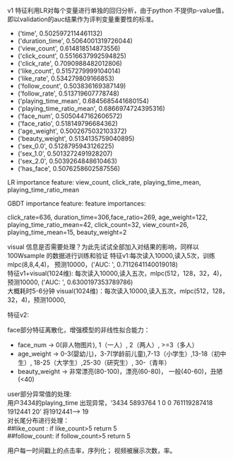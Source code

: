 v1 特征利用LR对每个变量进行单独的回归分析，由于python 不提供p-value值，即以validation的auc结果作为评判变量重要性的标准。<br>
* ('time', 0.5025972114461132)<br>
* ('duration_time', 0.5064001319726044)<br>
* ('view_count', 0.614818514873556)<br>
* ('click_count', 0.5516637992594825)<br>
* ('click_rate', 0.7090988482012806)</td><br>
* ('like_count', 0.5157279999104014)<br>
* ('like_rate', 0.534279809166853) <br>
* ('follow_count', 0.503836169387149)<br>
* ('follow_rate', 0.513719607778748)<br>
* ('playing_time_mean', 0.6845685441680154)<br>
* ('playing_time_ratio_mean', 0.6866974724395316)<br>
* ('face_num', 0.5050447162606572)<br>
* ('face_ratio', 0.518149796684362)<br>
* ('age_weight', 0.5002675032103372)<br>
* ('beauty_weight', 0.5134135759040895)<br>
* ('sex_0.0', 0.5128795943126225)<br>
* ('sex_1.0', 0.5013272491928207)<br>
* ('sex_2.0', 0.5039264848610463)<br>
* ('has_face', 0.5076258602587556)<br>

LR importance feature: view_count, click_rate, playing_time_mean, playing_time_ratio_mean

GBDT importance feature: feature importances: 

click_rate=636, duration_time=306,face_ratio=269, age_weight=122, playing_time_ratio_mean=42, click_count=32, view_count=26, playing_time_mean=15, beauty_weight=2

visual 信息是否需要处理？为此先试试全部加入对结果的影响，同样以100Wsample 的数据进行训练和验证
特征v1:每次读入10000,读入5次，训练mlpc(8,8,4,4)， 预测10000，('AUC: ', 0.7112641140019018)<br>
特征v1+visual(1024维): 每次读入10000,读入五次，mlpc(512，128，32，4)，预测10000, ('AUC: ', 0.6300197353789786)<br> 大概耗时5-6分钟
visual(1024维)：每次读入10000,读入五次，mlpc(512，128，32，4)，预测10000,<br>


特征v2:<br>

face部分特征离散化，增强模型的非线性拟合能力：<br>
* face_num -> 0(非人物图片), 1（一人）, 2（两人）, >=3（多人）
* age_weight -> 0-3(婴幼儿)，3-7(学龄前儿童),7-13（小学生）,13-18（初中生）, 18-25（大学生）,25-30（研究生）, 30-（青年）
* beauty_weight -> 非常漂亮(80-100)，漂亮(60-80)， 一般(40-60)，丑陋(<40)

user部分异常值的处理:<br>
用户3434的playing_time 出现异常，‘3434	5893764	1	0	0	761119287418	1912441	20’ 将1912441--> 19<br>
对长尾分布进行处理：<br>
  ##like_count : if like_count>5 return 5<br>
  ##follow_count: if follow_count>5 return 5<br>


用户每一时间戳上的点击率，序列化；
视频被展示次数，率。

